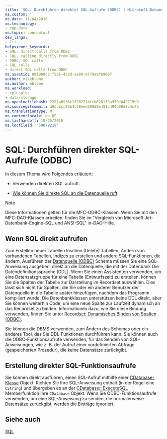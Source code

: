```yaml
---
title: 'SQL: Durchführen direkter SQL-Aufrufe (ODBC) | Microsoft-Dokumentation'
ms.custom: ''
ms.date: 11/04/2016
ms.technology:
- cpp-data
ms.topic: conceptual
dev_langs:
- C++
helpviewer_keywords:
- SQL, direct calls from ODBC
- SQL, calling directly from ODBC
- ODBC, SQL calls
- SQL calls
- direct SQL calls from ODBC
ms.assetid: 091988d2-f5a5-4c2d-aa09-8779a9fb9607
author: mikeblome
ms.author: mblome
ms.workload:
- cplusplus
- data-storage
ms.openlocfilehash: 2201a8936c1f28221bfcb628139a979e042715b9
ms.sourcegitcommit: a9dcbcc85b4c28eed280d8e451c494a00d8c4c25
ms.translationtype: MT
ms.contentlocale: de-DE
ms.lasthandoff: 10/25/2018
ms.locfileid: "50079219"
---
```

# <a name="sql-making-direct-sql-calls-odbc"></a>SQL: Durchführen direkter SQL-Aufrufe (ODBC)

In diesem Thema wird Folgendes erläutert:

- Verwenden direkten SQL aufruft.

- [Wie können Sie direkte SQL an die Datenquelle ruft](#_core_making_direct_sql_function_calls).

> [!NOTE]
>  Diese Informationen gelten für die MFC-ODBC-Klassen. Wenn Sie mit den MFC-DAO-Klassen arbeiten, finden Sie im "Vergleich von Microsoft Jet-Datenbank-Engine-SQL und ANSI-SQL" in-DAO-Hilfe.

##  <a name="_core_when_to_call_sql_directly"></a> Wenn SQL direkt aufrufen

Zum Erstellen neuer Tabellen löschen (Delete) Tabellen, Ändern von vorhandenen Tabellen, Indizes zu erstellen und andere SQL-Funktionen, die ändern, Ausführen der [Datenquelle (ODBC)](../../data/odbc/data-source-odbc.md) Schema müssen Sie eine SQL-Anweisung ausgeben, direkt an die Datenquelle, die mit der Datenbank Die Datendefinitionssprache (DDL). Wenn Sie einen Assistenten verwenden, um eine Datensatzgruppe für eine Tabelle (Entwurfszeit) zu erstellen, können Sie die Spalten der Tabelle zur Darstellung im Recordset auswählen. Dies lässt sich nicht für Spalten, die Sie oder ein anderer Benutzer der Datenquelle in die Tabelle später hinzufügen, nachdem das Programm kompiliert wurde. Die Datenbankklassen unterstützen keine DDL direkt, aber Sie können weiterhin Code, um eine neue Spalte zur Laufzeit dynamisch an das Recordset zu binden. Informationen dazu, wie Sie diese Bindung verwenden, finden Sie unter [Recordset: Dynamisches Binden von Spalten (ODBC)](../../data/odbc/recordset-dynamically-binding-data-columns-odbc.md).

Sie können die DBMS verwenden, zum Ändern des Schemas oder ein anderes Tool, das Sie DDL-Funktionen durchführen kann. Sie können auch die ODBC-Funktionsaufrufe verwenden, für das Senden von SQL-Anweisungen, wie z. B. der Aufruf einer vordefinierten Abfrage (gespeicherten Prozedur), die keine Datensätze zurückgibt.

##  <a name="_core_making_direct_sql_function_calls"></a> Erstellung direkter SQL-Funktionsaufrufe

Sie können direkt ausführen, einen SQL-Aufruf mithilfe einer [CDatabase-Klasse](../../mfc/reference/cdatabase-class.md) Objekt. Richten Sie Ihre SQL-Anweisung enthält (in der Regel eine `CString`) und übergeben es an der [CDatabase:: ExecuteSQL](../../mfc/reference/cdatabase-class.md#executesql) Memberfunktion Ihre `CDatabase` Objekt. Wenn Sie ODBC-Funktionsaufrufe verwenden, um eine SQL-Anweisung zu senden, die normalerweise Datensätze zurückgibt, werden die Einträge ignoriert.

## <a name="see-also"></a>Siehe auch

[SQL](../../data/odbc/sql.md)